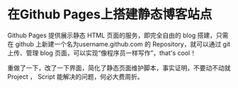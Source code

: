 <conf style='display:none'>
title: 在Github Pages上搭建静态博客站点
permalink: http://sniky.github.io/article/How-blog-on-github-pages.html
tags: Git, Python
datetime: 201304022249
</conf>

在Github Pages上搭建静态博客站点
====

Github Pages 提供展示静态 HTML 页面的服务，即完全自由的 blog 搭建，只需在 github 上新建一个名为username.github.com 的 Repository，就可以通过 git 上传、管理 blog 页面，可以实现“像程序员一样写作”，that's cool！

重做了一下，改了一下界面，简化了静态页面维护脚本，事实证明，不要动不动就 Project ， Script 能解决的问题，何必大费周折。